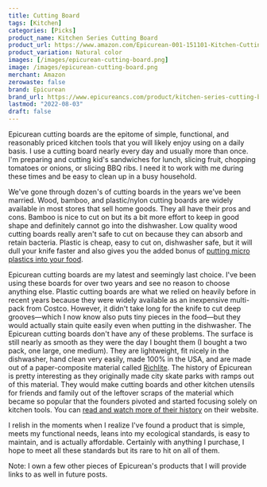```yaml
---
title: Cutting Board
tags: [Kitchen]
categories: [Picks]
product_name: Kitchen Series Cutting Board
product_url: https://www.amazon.com/Epicurean-001-151101-Kitchen-Cutting-11-25-Inch/dp/B000F6BNKA?th=1
product_variation: Natural color
images: [/images/epicurean-cutting-board.png]
image: /images/epicurean-cutting-board.png
merchant: Amazon
zerowaste: false
brand: Epicurean
brand_url: https://www.epicureancs.com/product/kitchen-series-cutting-board/
lastmod: "2022-08-03"
draft: false
---
```


Epicurean cutting boards are the epitome of simple, functional, and reasonably priced kitchen tools that you will likely enjoy using on a daily basis. I use a cutting board nearly every day and usually more than once. I'm preparing and cutting kid's sandwiches for lunch, slicing fruit, chopping tomatoes or onions, or slicing BBQ ribs. I need it to work with me during these times and be easy to clean up in a busy household.

We've gone through dozen's of cutting boards in the years we've been married. Wood, bamboo, and plastic/nylon cutting boards are widely available in most stores that sell home goods. They all have their pros and cons. Bamboo is nice to cut on but its a bit more effort to keep in good shape and definitely cannot go into the dishwasher. Low quality wood cutting boards really aren't safe to cut on because they can absorb and retain bacteria. Plastic is cheap, easy to cut on, dishwasher safe, but it will dull your knife faster and also gives you the added bonus of [putting micro plastics into your food](https://www.tandfonline.com/doi/abs/10.1080/19440049.2021.2017002?journalCode=tfac20).

Epicurean cutting boards are my latest and seemingly last choice. I've been using these boards for over two years and see no reason to choose anything else. Plastic cutting boards are what we relied on heavily before in recent years because they were widely available as an inexpensive multi-pack from Costco. However, it didn't take long for the knife to cut deep grooves—which I now know also puts tiny pieces in the food—but they would actually stain quite easily even when putting in the dishwasher. The Epicurean cutting boards don't have any of these problems. The surface is still nearly as smooth as they were the day I bought them (I bought a two pack, one large, one medium). They are lightweight, fit nicely in the dishwasher, hand clean very easily, made 100% in the USA, and are made out of a paper-composite material called [Richlite](https://www.richlite.com). The history of Epicurean is pretty interesting as they originally made city skate parks with ramps out of this material. They would make cutting boards and other kitchen utensils for friends and family out of the leftover scraps of the material which became so popular that the founders pivoted and started focusing solely on kitchen tools. You can [read and watch more of their history](https://www.epicureancs.com/about/) on their website.

I relish in the moments when I realize I've found a product that is simple, meets my functional needs, leans into my ecological standards, is easy to maintain, and is actually affordable. Certainly with anything I purchase, I hope to meet all these standards but its rare to hit on all of them.

Note: I own a few other pieces of Epicurean's products that I will provide links to as well in future posts.

